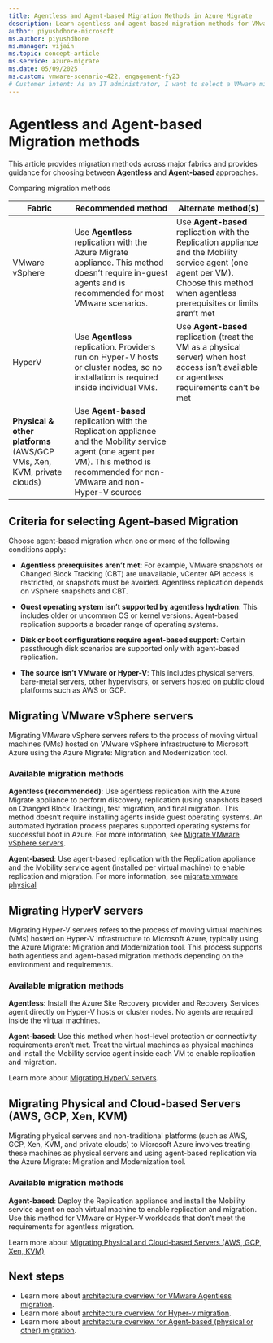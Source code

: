 ```yaml
---
title: Agentless and Agent-based Migration Methods in Azure Migrate
description: Learn agentless and agent-based migration methods for VMware, Hyper-V, and cloud platforms. Choose the right approach for seamless Azure migration.
author: piyushdhore-microsoft 
ms.author: piyushdhore
ms.manager: vijain
ms.topic: concept-article
ms.service: azure-migrate
ms.date: 05/09/2025
ms.custom: vmware-scenario-422, engagement-fy23
# Customer intent: As an IT administrator, I want to select a VMware migration option using the Migration and modernization tool, so that I can effectively migrate my VMware VMs to Azure while considering the best method for my environment.
---
```


# Agentless and Agent-based Migration methods 

This article provides migration methods across major fabrics and provides guidance for choosing between **Agentless** and **Agent-based** approaches.

Comparing migration methods 

| **Fabric** |  **Recommended method**  | **Alternate method(s)**|
| --- | --- | --- |
| VMware vSphere  | Use **Agentless** replication with the Azure Migrate appliance. This method doesn’t require in-guest agents and is recommended for most VMware scenarios.    | Use **Agent-based** replication with the Replication appliance and the Mobility service agent (one agent per VM). Choose this method when agentless prerequisites or limits aren’t met   | 
| HyperV  | Use **Agentless** replication. Providers run on Hyper-V hosts or cluster nodes, so no installation is required inside individual VMs.   | Use **Agent-based** replication (treat the VM as a physical server) when host access isn’t available or agentless requirements can’t be met    | 
| **Physical & other platforms** (AWS/GCP VMs, Xen, KVM, private clouds)  | Use **Agent-based** replication with the Replication appliance and the Mobility service agent (one agent per VM). This method is recommended for non-VMware and non-Hyper-V sources  |  | 


## Criteria for selecting Agent-based Migration

Choose agent-based migration when one or more of the following conditions apply:

- **Agentless prerequisites aren’t met**: For example, VMware snapshots or Changed Block Tracking (CBT) are unavailable, vCenter API access is restricted, or snapshots must be avoided. Agentless replication depends on vSphere snapshots and CBT.

- **Guest operating system isn’t supported by agentless hydration**: This includes older or uncommon OS or kernel versions. Agent-based replication supports a broader range of operating systems.

- **Disk or boot configurations require agent-based support**: Certain passthrough disk scenarios are supported only with agent-based replication.

- **The source isn’t VMware or Hyper-V**: This includes physical servers, bare-metal servers, other hypervisors, or servers hosted on public cloud platforms such as AWS or GCP.

## Migrating VMware vSphere servers 

Migrating VMware vSphere servers refers to the process of moving virtual machines (VMs) hosted on VMware vSphere infrastructure to Microsoft Azure using the Azure Migrate: Migration and Modernization tool.

### Available migration methods

**Agentless (recommended)**: Use agentless replication with the Azure Migrate appliance to perform discovery, replication (using snapshots based on Changed Block Tracking), test migration, and final migration. This method doesn’t require installing agents inside guest operating systems. An automated hydration process prepares supported operating systems for successful boot in Azure. For more information, see [Migrate VMware vSphere servers](tutorial-migrate-vmware.md). 

**Agent-based**: Use agent-based replication with the Replication appliance and the Mobility service agent (installed per virtual machine) to enable replication and migration.
For more information, see [migrate vmware physical](tutorial-migrate-vmware.md)

## Migrating HyperV servers 

Migrating Hyper-V servers refers to the process of moving virtual machines (VMs) hosted on Hyper-V infrastructure to Microsoft Azure, typically using the Azure Migrate: Migration and Modernization tool. This process supports both agentless and agent-based migration methods depending on the environment and requirements.

### Available migration methods

**Agentless**: Install the Azure Site Recovery provider and Recovery Services agent directly on Hyper-V hosts or cluster nodes. No agents are required inside the virtual machines.

**Agent-based**: Use this method when host-level protection or connectivity requirements aren’t met. Treat the virtual machines as physical machines and install the Mobility service agent inside each VM to enable replication and migration.

Learn more about [Migrating HyperV servers](tutorial-migrate-hyper-v.md).
 
## Migrating Physical and Cloud-based Servers (AWS, GCP, Xen, KVM)

Migrating physical servers and non-traditional platforms (such as AWS, GCP, Xen, KVM, and private clouds) to Microsoft Azure involves treating these machines as physical servers and using agent-based replication via the Azure Migrate: Migration and Modernization tool.

### Available migration methods

**Agent-based**: Deploy the Replication appliance and install the Mobility service agent on each virtual machine to enable replication and migration. Use this method for VMware or Hyper-V workloads that don’t meet the requirements for agentless migration.

Learn more about [Migrating Physical and Cloud-based Servers (AWS, GCP, Xen, KVM)](tutorial-migrate-physical-virtual-machines.md)

## Next steps

- Learn more about [architecture overview for VMware Agentless migration](concepts-vmware-agentless-migration.md).
- Learn more about [architecture overview for Hyper-v migration](hyper-v-migration-architecture.md).
- Learn more about [architecture overview for Agent-based (physical or other) migration](../site-recovery/vmware-azure-architecture-modernized.md).
